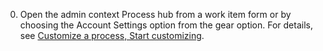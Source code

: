 0. Open the admin context Process hub from a work item form or by choosing the Account Settings option from the gear option. For details, see [Customize a process, Start customizing](/vsts/settings/work/customize-process#start-customizing).
